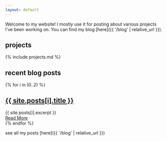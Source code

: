 ```yaml
---
layout: default
---
```


Welcome to my website! I mostly use it for posting about various projects I've
been working on. You can find my blog [here]({{ '/blog' | relative_url }}).


## projects

{% include projects.md %}

## recent blog posts

<div class="blogpreview">
{% for i in (0..2) %}
<article class="post">
<h1><a href="{{ site.baseurl }}{{ site.posts[i].url }}">{{ site.posts[i].title }}</a></h1>
<div class="entry">
{{ site.posts[i].excerpt }}
</div>
<a href="{{ site.baseurl }}{{ site.posts[i].url }}" class="read-more">Read More</a>
</article>
{% endfor %}
</div>

see all my posts [here]({{ '/blog' | relative_url }})
